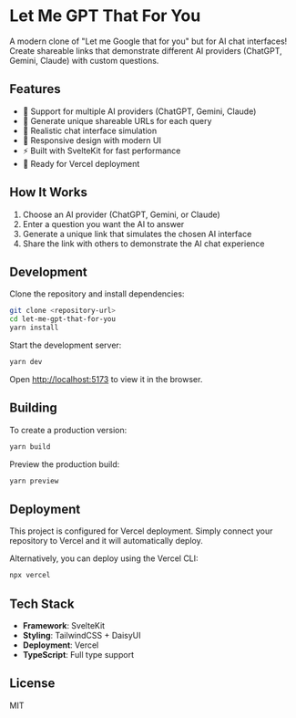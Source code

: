# Let Me GPT That For You

A modern clone of "Let me Google that for you" but for AI chat interfaces! Create shareable links that demonstrate different AI providers (ChatGPT, Gemini, Claude) with custom questions.

## Features

- 🤖 Support for multiple AI providers (ChatGPT, Gemini, Claude)
- 🔗 Generate unique shareable URLs for each query
- 💬 Realistic chat interface simulation
- 📱 Responsive design with modern UI
- ⚡ Built with SvelteKit for fast performance
- 🚀 Ready for Vercel deployment

## How It Works

1. Choose an AI provider (ChatGPT, Gemini, or Claude)
2. Enter a question you want the AI to answer
3. Generate a unique link that simulates the chosen AI interface
4. Share the link with others to demonstrate the AI chat experience

## Development

Clone the repository and install dependencies:

```bash
git clone <repository-url>
cd let-me-gpt-that-for-you
yarn install
```

Start the development server:

```bash
yarn dev
```

Open [http://localhost:5173](http://localhost:5173) to view it in the browser.

## Building

To create a production version:

```bash
yarn build
```

Preview the production build:

```bash
yarn preview
```

## Deployment

This project is configured for Vercel deployment. Simply connect your repository to Vercel and it will automatically deploy.

Alternatively, you can deploy using the Vercel CLI:

```bash
npx vercel
```

## Tech Stack

- **Framework**: SvelteKit
- **Styling**: TailwindCSS + DaisyUI
- **Deployment**: Vercel
- **TypeScript**: Full type support

## License

MIT
